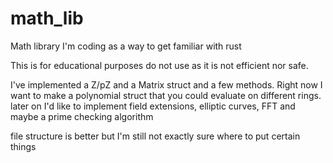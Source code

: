 # math_lib
Math library I'm coding as a way to get familiar with rust


This is for educational purposes do not use as it is not efficient nor safe.

I've implemented a Z/pZ and a Matrix struct and a few methods.
Right now I want to make a polynomial struct that you could evaluate on different rings.
later on I'd like to implement field extensions, elliptic curves, FFT and maybe a prime checking algorithm

file structure is better but I'm still not exactly sure where to put certain things
